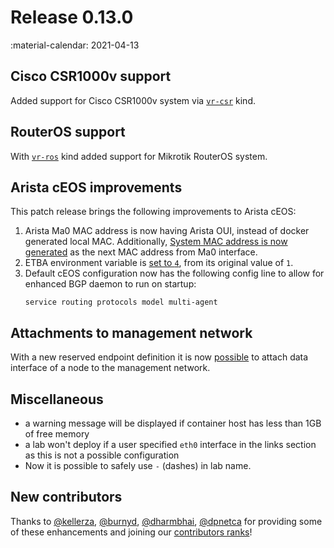 # Release 0.13.0
:material-calendar: 2021-04-13

## Cisco CSR1000v support
Added support for Cisco CSR1000v system via [`vr-csr`](../manual/kinds/vr-csr.md) kind.

## RouterOS support
With [`vr-ros`](../manual/kinds/vr-ros.md) kind added support for Mikrotik RouterOS system.

## Arista cEOS improvements
This patch release brings the following improvements to Arista cEOS:

1. Arista Ma0 MAC address is now having Arista OUI, instead of docker generated local MAC. Additionally, [System MAC address is now generated](https://github.com/srl-labs/containerlab/pull/362) as the next MAC address from Ma0 interface.
2. ETBA environment variable is [set to `4`](https://github.com/srl-labs/containerlab/pull/360), from its original value of `1`.
3. Default cEOS configuration now has the following config line to allow for enhanced BGP daemon to run on startup:
    ```
    service routing protocols model multi-agent
    ```

## Attachments to management network
With a new reserved endpoint definition it is now [possible](../manual/network.md#additional-connections-to-management-network) to attach data interface of a node to the management network.


## Miscellaneous
* a warning message will be displayed if container host has less than 1GB of free memory
* a lab won't deploy if a user specified `eth0` interface in the links section as this is not a possible configuration
* Now it is possible to safely use `-` (dashes) in lab name.

## New contributors
Thanks to [@kellerza](https://github.com/kellerza), [@burnyd](https://github.com/burnyd), [@dharmbhai](https://github.com/dharmbhai), [@dpnetca](https://github.com/dpnetca) for providing some of these enhancements and joining our [contributors ranks](https://github.com/srl-labs/containerlab/graphs/contributors)!